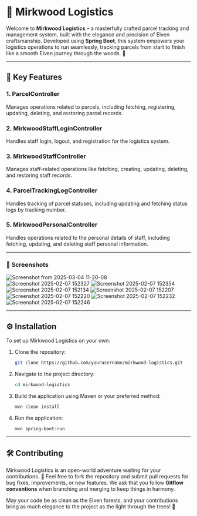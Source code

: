 # 🌿 Mirkwood Logistics

Welcome to **Mirkwood Logistics** – a masterfully crafted parcel tracking and management system, built with the elegance and precision of Elven craftsmanship. Developed using **Spring Boot**, this system empowers your logistics operations to run seamlessly, tracking parcels from start to finish like a smooth Elven journey through the woods. 🌲

---

## 🚚 **Key Features**

   ### 1. **ParcelController**  
   Manages operations related to parcels, including fetching, registering, updating, deleting, and restoring parcel records.

   ### 2. **MirkwoodStaffLoginController**  
   Handles staff login, logout, and registration for the logistics system.
   
   ### 3. **MirkwoodStaffController**  
   Manages staff-related operations like fetching, creating, updating, deleting, and restoring staff records.
   
   ### 4. **ParcelTrackingLogController**  
   Handles tracking of parcel statuses, including updating and fetching status logs by tracking number.
   
   ### 5. **MirkwoodPersonalController**  
   Handles operations related to the personal details of staff, including fetching, updating, and deleting staff personal information.

---

### 📸 **Screenshots**
![Screenshot from 2025-03-04 11-20-08](https://github.com/user-attachments/assets/16d8c6f2-d09f-42a8-8068-59bae5c3cf6e)
![Screenshot 2025-02-07 152327](https://github.com/user-attachments/assets/3a64014d-d9ee-4f1a-9cf0-12a7fc9d33ac)
![Screenshot 2025-02-07 152354](https://github.com/user-attachments/assets/045a7e8d-1b83-49ac-a466-c5ab4f682b8d)
![Screenshot 2025-02-07 152134](https://github.com/user-attachments/assets/50c3a7c2-6c69-4b07-9b78-6a183edaeb82)
![Screenshot 2025-02-07 152207](https://github.com/user-attachments/assets/bb74bf31-026c-4d47-9407-fec466de3c1d)
![Screenshot 2025-02-07 152220](https://github.com/user-attachments/assets/997ec1ba-76d7-4d19-b6aa-011ccd26e497)
![Screenshot 2025-02-07 152232](https://github.com/user-attachments/assets/72362747-a775-479b-84e8-792acd274b81)
![Screenshot 2025-02-07 152246](https://github.com/user-attachments/assets/042091df-7dd2-45d4-9f25-15040d3d95b0)

---
## ⚙️ **Installation**

To set up Mirkwood Logistics on your own:

1. Clone the repository:
   ```bash
   git clone https://github.com/yourusername/mirkwood-logistics.git

2. Navigate to the project directory:
   ```bash
   cd mirkwood-logistics

3. Build the application using Maven or your preferred method:
   ```bash
   mvn clean install
   
4. Run the application:
   ```bash
   mvn spring-boot:run

---

## 🛠️ **Contributing**  
Mirkwood Logistics is an open-world adventure waiting for your contributions. 🏹 Feel free to fork the repository and submit pull requests for bug fixes, improvements, or new features. We ask that you follow **Gitflow conventions** when branching and merging to keep things in harmony.

May your code be as clean as the Elven forests, and your contributions bring as much elegance to the project as the light through the trees! 🌟
